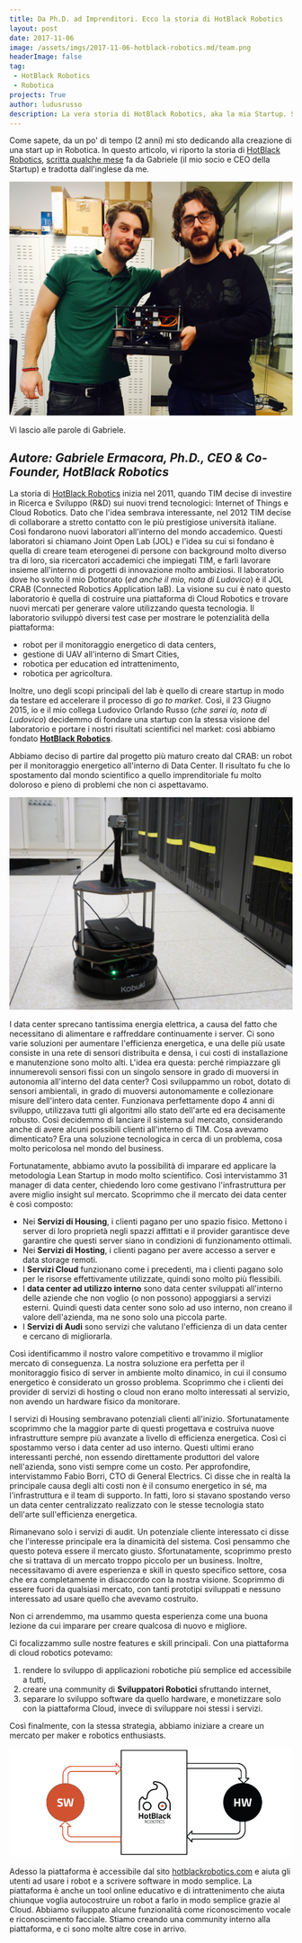 ```yaml
---
title: Da Ph.D. ad Imprenditori. Ecco la storia di HotBlack Robotics
layout: post
date: 2017-11-06
image: /assets/imgs/2017-11-06-hotblack-robotics.md/team.png
headerImage: false
tag:
 - HotBlack Robotics
 - Robotica
projects: True
author: ludusrusso
description: La vera storia di HotBlack Robotics, aka la mia Startup. Scritta dal mio socio Gabriele Ermacora
---
```


Come sapete, da un po' di tempo (2 anni) mi sto dedicando alla creazione di una
start up in Robotica. In questo articolo, vi riporto la storia di [HotBlack Robotics](http://www.hotblackrobotics.com/),
[scritta qualche mese](http://mars42.org/blog/2017/1/4/hotblack-robotics-story) fa da Gabriele (il mio socio e CEO della Startup) e tradotta
dall'inglese da me.

![Team HotBlack Robotics](/assets/imgs/2017-11-06-hotblack-robotics.md/team.png)

Vi lascio alle parole di Gabriele.

## *Autore: Gabriele Ermacora, Ph.D., CEO & Co-Founder, HotBlack Robotics*

La storia di [HotBlack Robotics](http://www.hotblackrobotics.com/) inizia nel 2011, quando TIM decise di investire in Ricerca e Sviluppo (R&D) sui nuovi trend tecnologici: Internet of Things e Cloud Robotics.
Dato che l'idea sembrava interessante, nel 2012 TIM decise di collaborare a stretto contatto con le più prestigiose università italiane. Così fondarono nuovi laboratori all'interno del mondo accademico. Questi laboratori si chiamano Joint Open Lab (JOL) e l'idea su cui si fondano è quella di creare team eterogenei di persone con background molto diverso tra di loro, sia ricercatori accademici che impiegati TIM, e farli lavorare insieme all'interno di progetti di innovazione molto ambiziosi.
Il laboratorio dove ho svolto il mio Dottorato (*ed anche il mio, nota di Ludovico*) è il JOL CRAB (Connected Robotics Application laB). La visione su cui è nato questo laboratorio è quella di costruire una piattaforma di Cloud Robotics e trovare nuovi mercati per generare valore utilizzando questa tecnologia. Il laboratorio sviluppò diversi test case per mostrare le potenzialità della piattaforma:

 - robot per il monitoraggio energetico di data centers,
 - gestione di UAV all'interno di Smart Cities,
 - robotica per education ed intrattenimento,
 - robotica per agricoltura.

Inoltre, uno degli scopi principali del lab è quello di creare startup in modo da testare ed accelerare il processo di *go to market*. Così, il 23 Giugno 2015, io e il mio collega Ludovico Orlando Russo (*che sarei io, nota di Ludovico*) decidemmo di fondare una startup con la stessa visione del laboratorio e portare i nostri risultati scientifici nel market: così abbiamo fondato [**HotBlack Robotics**](http://www.hotblackrobotics.com/).

Abbiamo deciso di partire dal progetto più maturo creato dal CRAB: un robot per il monitoraggio energetico all'interno di Data Center. Il risultato fu che lo spostamento dal mondo scientifico a quello imprenditoriale fu molto doloroso e pieno di problemi che non ci aspettavamo.

![Robot per il monitoraggio termico nel data center](/assets/imgs/2017-11-06-hotblack-robotics.md/robot.png)

I data center sprecano tantissima energia elettrica, a causa del fatto che necessitano di alimentare e raffreddare continuamente i server. Ci sono varie soluzioni per aumentare l'efficienza energetica, e una delle più usate consiste in una rete di sensori distribuita e densa, i cui costi di installazione e manutenzione sono molto alti. L'idea era questa: perché rimpiazzare gli innumerevoli sensori fissi con un singolo sensore in grado di muoversi in autonomia all'interno del data center? Così sviluppammo un robot, dotato di sensori ambientali, in grado di muoversi autonomamente e collezionare misure dell'intero data center. Funzionava perfettamente dopo 4 anni di sviluppo, utilizzava tutti gli algoritmi allo stato dell'arte ed era decisamente robusto.
Così decidemmo di lanciare il sistema sul mercato, considerando anche di avere alcuni possibili clienti all'interno di TIM. Cosa avevamo dimenticato? Era una soluzione tecnologica in cerca di un problema, cosa molto pericolosa nel mondo del business.

Fortunatamente, abbiamo avuto la possibilità di imparare ed applicare la metodologia Lean Startup in modo molto scientifico. Così intervistammo 31 manager di data center, chiedendo loro come gestivano l'infrastruttura per avere miglio insight sul mercato. Scoprimmo che il mercato dei data center è così composto:

 - Nei **Servizi di Housing**, i clienti pagano per uno spazio fisico. Mettono i server di loro proprietà negli spazzi affittati e il provider garantisce deve garantire che questi server siano in condizioni di funzionamento ottimali.
 - Nei **Servizi di Hosting**, i clienti pagano per avere accesso a server e data storage remoti.
 - I **Servizi Cloud** funzionano come i precedenti, ma i clienti pagano solo per le risorse effettivamente utilizzate, quindi sono molto più flessibili.
 - I **data center ad utilizzo interno** sono data center sviluppati all'interno delle aziende che non voglio (o non possono) appoggiarsi a servizi esterni. Quindi questi data center sono solo ad uso interno, non creano il valore dell'azienda, ma ne sono solo una piccola parte.
 - I **Servizi di Audi** sono servizi che valutano l'efficienza di un data center e cercano di migliorarla.

Così identificammo il nostro valore competitivo e trovammo il miglior mercato di conseguenza. La nostra soluzione era perfetta per il monitoraggio fisico di server in ambiente molto dinamico, in cui il consumo energetico è considerato un grosso problema. Scoprimmo che i clienti dei provider di servizi di hosting o cloud non erano molto interessati al servizio, non avendo un hardware fisico da monitorare.

I servizi di Housing sembravano potenziali clienti all'inizio. Sfortunatamente scoprimmo che la maggior parte di questi progettava e costruiva nuove infrastrutture sempre più avanzate a livello di efficienza energetica. Così ci spostammo verso i data center ad uso interno. Questi ultimi erano interessanti perché, non essendo direttamente produttori del valore nell'azienda, sono visti sempre come un costo. Per approfondire, intervistammo Fabio Borri, CTO di General Electrics. Ci disse che in realtà la principale causa degli alti costi non è il consumo energetico in sé, ma l'infrastruttura e il team di supporto. In fatti, loro si stavano spostando verso un data center centralizzato realizzato con le stesse tecnologia stato dell'arte sull'efficienza energetica.

Rimanevano solo i servizi di audit. Un potenziale cliente interessato ci disse che l'interesse principale era la dinamicità del sistema. Così pensammo che questo poteva essere il mercato giusto. Sfortunatamente, scoprimmo presto che si trattava di un mercato troppo piccolo per un business. Inoltre, necessitavamo di avere esperienza e skill in questo specifico settore, cosa che era completamente in disaccordo con la nostra visione. Scoprimmo di essere fuori da qualsiasi mercato, con tanti prototipi sviluppati e nessuno interessato ad usare quello che avevamo costruito.

Non ci arrendemmo, ma usammo questa esperienza come una buona lezione da cui imparare per creare qualcosa di nuovo e migliore.

Ci focalizzammo sulle nostre features e skill principali. Con una piattaforma di cloud robotics potevamo:

 1. rendere lo sviluppo di applicazioni robotiche più semplice ed accessibile a tutti,
 2. creare una community di **Sviluppatori Robotici** sfruttando internet,
 3. separare lo sviluppo software da quello hardware, e monetizzare solo con la piattaforma Cloud, invece di sviluppare noi stessi i servizi.

Così finalmente, con la stessa strategia, abbiamo iniziare a creare un mercato per maker e robotics enthusiasts.


![Schema di funzionamento della piattaforma di HotBlack Robotics](/assets/imgs/2017-11-06-hotblack-robotics.md/api.png)

Adesso la piattaforma è accessibile dal sito [hotblackrobotics.com](http://hotblackrobotics.com) e aiuta gli utenti ad usare i robot e a scrivere software in modo semplice. La piattaforma è anche un tool online educativo e di intrattenimento che aiuta chiunque voglia autocostruire un robot a farlo in modo semplice grazie al Cloud. Abbiamo sviluppato alcune funzionalità come riconoscimento vocale e riconoscimento facciale. Stiamo creando una community interno alla piattaforma, e ci sono molte altre cose in arrivo.
